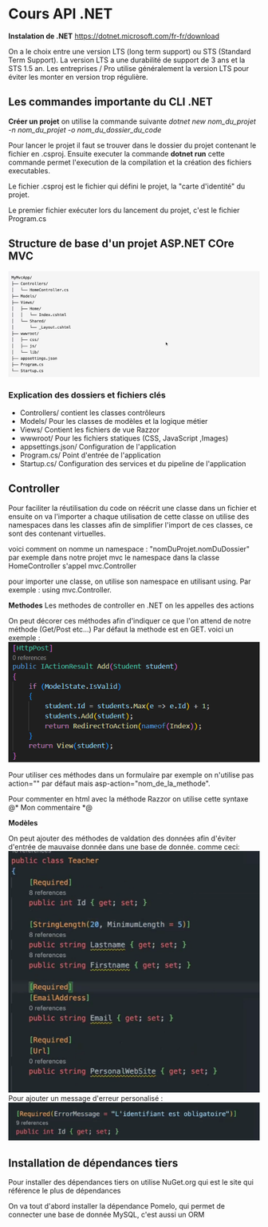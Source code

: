 # Cours API .NET

**Instalation de .NET**
https://dotnet.microsoft.com/fr-fr/download

On a le choix entre une version LTS (long term support) ou STS (Standard Term Support).
La version LTS a une durabilité de support de 3 ans et la STS 1.5 an. Les entreprises / Pro utilise généralement la version LTS
pour éviter les monter en version trop régulière.

## Les commandes importante du CLI .NET

**Créer un projet** 
on utilise la commande suivante *dotnet new nom_du_projet -n nom_du_projet -o nom_du_dossier_du_code*

Pour lancer le projet il faut se trouver dans le dossier du projet contenant le fichier en .csproj. Ensuite executer la  commande **dotnet run** cette commande permet l'execution de la compilation et la création des fichiers executables. 

Le fichier .csproj est le fichier qui défini le projet, la "carte d'identité" du projet.

Le premier fichier exécuter lors du lancement du projet, c'est le fichier Program.cs

## Structure de base d'un projet ASP.NET COre MVC

![alt text](image.png)

### Explication des dossiers et fichiers clés

- Controllers/ contient les classes contrôleurs 
- Models/ Pour les classes de modèles et la logique métier
- Views/ Contient les fichiers de vue Razzor 
- wwwroot/ Pour les fichiers statiques (CSS, JavaScript ,Images)
- appsettings.json/ Configuration de l'application 
- Program.cs/ Point d'entrée de l'application 
- Startup.cs/ Configuration des services et du pipeline de l'application 

## Controller

Pour faciliter la réutilisation du code on réécrit une classe dans un fichier et ensuite on va l'importer a chaque utilisation de cette classe
on utilise des namespaces dans les classes afin de simplifier l'import de ces classes, ce sont des contenant virtuelles.

voici comment on nomme un namespace : "nomDuProjet.nomDuDossier" par exemple dans notre projet mvc le namespace dans la classe HomeController s'appel mvc.Controller

pour importer une classe, on utilise son namespace en utilisant using. Par exemple : using mvc.Controller.

**Methodes** 
Les methodes de controller en .NET on les appelles des actions

On peut décorer ces méthodes afin d'indiquer ce que l'on attend de notre méthode (Get/Post etc...) Par défaut la methode est en GET.
voici un exemple : 
![Img_httpPost](image-1.png)

Pour utiliser ces méthodes dans un formulaire par exemple on n'utilise pas action="" par défaut mais asp-action="nom_de_la_methode".

Pour commenter en html avec la méthode Razzor on utilise cette syntaxe @* Mon commentaire *@


**Modèles** 

On peut ajouter des méthodes de valdation des données afin d'éviter d'entrée de mauvaise donnée dans une base de donnée.
comme ceci: ![Model](image-2.png)
Pour ajouter un message d'erreur personalisé : ![msgperso](image-3.png)

## Installation de dépendances tiers

Pour installer des dépendances tiers on utilise NuGet.org qui est le site qui référence le plus de dépendances 

On va tout d'abord installer la dépendance Pomelo, qui permet de connecter une base de donnée MySQL, c'est aussi un ORM 